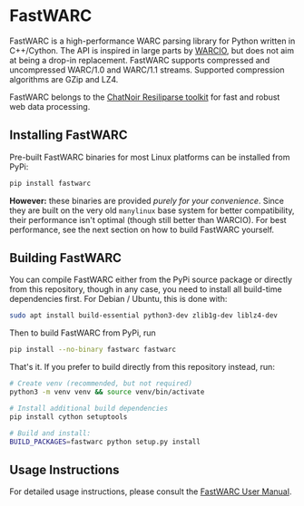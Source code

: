 # FastWARC

FastWARC is a high-performance WARC parsing library for Python written in C++/Cython. The API is inspired in large parts by [WARCIO](https://github.com/webrecorder/warcio), but does not aim at being a drop-in replacement.  FastWARC supports compressed and uncompressed WARC/1.0 and WARC/1.1 streams. Supported compression algorithms are GZip and LZ4.

FastWARC belongs to the [ChatNoir Resiliparse toolkit](https://github.com/chatnoir-eu/chatnoir-resiliparse/) for fast and robust web data processing.

## Installing FastWARC

Pre-built FastWARC binaries for most Linux platforms can be installed from PyPi:
```bash
pip install fastwarc
```
**However:** these binaries are provided *purely for your convenience*. Since they are built on the very old `manylinux` base system for better compatibility, their performance isn't optimal (though still better than WARCIO). For best performance, see the next section on how to build FastWARC yourself.

## Building FastWARC

You can compile FastWARC either from the PyPi source package or directly from this repository, though in any case, you need to install all build-time dependencies first. For Debian / Ubuntu, this is done with:
```bash
sudo apt install build-essential python3-dev zlib1g-dev liblz4-dev
```
Then to build FastWARC from PyPi, run
```bash
pip install --no-binary fastwarc fastwarc
```
That's it. If you prefer to build directly from this repository instead, run:
```bash
# Create venv (recommended, but not required)
python3 -m venv venv && source venv/bin/activate

# Install additional build dependencies
pip install cython setuptools

# Build and install:
BUILD_PACKAGES=fastwarc python setup.py install
```

## Usage Instructions
For detailed usage instructions, please consult the [FastWARC User Manual](https://chatnoir-resiliparse.readthedocs.io/en/latest/man/fastwarc.html).
